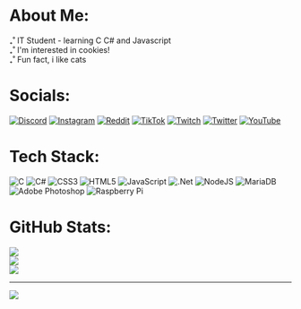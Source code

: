 # About Me:
₊˚ IT Student - learning C C# and Javascript<br>
₊˚ I'm interested in cookies!<br>
₊˚ Fun fact, i like cats


# Socials:
[![Discord](https://img.shields.io/badge/Discord-%237289DA.svg?style=for-the-badge&logo=discord&logoColor=white)](htttps://discord.gg/https://discord.com/invite/xYrMMpZ) [![Instagram](https://img.shields.io/badge/Instagram-%23E4405F.svg?style=for-the-badge&logo=Instagram&logoColor=white)](https://instagram.com/aniisoon) [![Reddit](https://img.shields.io/badge/Reddit-%23FF4500.svg?style=for-the-badge&logo=Reddit&logoColor=white)](https://reddit.com/user/AniiSoon) [![TikTok](https://img.shields.io/badge/TikTok-%23000000.svg?style=for-the-badge&logo=TikTok&logoColor=white)](https://tiktok.com/@aniisoon) [![Twitch](https://img.shields.io/badge/Twitch-%239146FF.svg?style=for-the-badge&logo=Twitch&logoColor=white)](https://twitch.tv/AniiSoon) [![Twitter](https://img.shields.io/badge/Twitter-%231DA1F2.svg?style=for-the-badge&logo=Twitter&logoColor=white)](https://twitter.com/aniisoon) [![YouTube](https://img.shields.io/badge/YouTube-%23FF0000.svg?style=for-the-badge&logo=YouTube&logoColor=white)](https://youtube.com/channel/UCbowp7VUVSOAHVS7YapM36A) 

# Tech Stack:
![C](https://img.shields.io/badge/c-%2300599C.svg?style=for-the-badge&logo=c&logoColor=white) ![C#](https://img.shields.io/badge/c%23-%23239120.svg?style=for-the-badge&logo=c-sharp&logoColor=white) ![CSS3](https://img.shields.io/badge/css3-%231572B6.svg?style=for-the-badge&logo=css3&logoColor=white) ![HTML5](https://img.shields.io/badge/html5-%23E34F26.svg?style=for-the-badge&logo=html5&logoColor=white) ![JavaScript](https://img.shields.io/badge/javascript-%23323330.svg?style=for-the-badge&logo=javascript&logoColor=%23F7DF1E) ![.Net](https://img.shields.io/badge/.NET-5C2D91?style=for-the-badge&logo=.net&logoColor=white) ![NodeJS](https://img.shields.io/badge/node.js-6DA55F?style=for-the-badge&logo=node.js&logoColor=white) ![MariaDB](https://img.shields.io/badge/MariaDB-003545?style=for-the-badge&logo=mariadb&logoColor=white) ![Adobe Photoshop](https://img.shields.io/badge/adobephotoshop-%2331A8FF.svg?style=for-the-badge&logo=adobephotoshop&logoColor=white) ![Raspberry Pi](https://img.shields.io/badge/-RaspberryPi-C51A4A?style=for-the-badge&logo=Raspberry-Pi)
# GitHub Stats:
![](https://github-readme-stats.vercel.app/api?username=AniSoon&theme=monokai&hide_border=false&include_all_commits=false&count_private=false)<br/>
![](https://github-readme-streak-stats.herokuapp.com/?user=AniSoon&theme=monokai&hide_border=false)<br/>
![](https://github-readme-stats.vercel.app/api/top-langs/?username=AniSoon&theme=monokai&hide_border=false&include_all_commits=false&count_private=false&layout=compact)

---
[![](https://visitcount.itsvg.in/api?id=AniSoon&icon=0&color=5)](https://visitcount.itsvg.in)